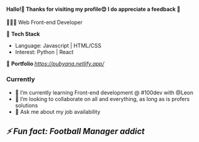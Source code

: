 #### Hallo!👋 Thanks for visiting my profile😊 I do appreciate a feedback 🙏

👨🏾‍💻 Web Front-end Developer

🔧 <b>Tech Stack</b>
<ul>
  <li>Language: Javascript | HTML/CSS</li>
 <li>Interest: Python | React</li>
</ul>

🔗 <b>Portfolio </b>
    <i>https://pubyana.netlify.app/</i>

### <div align="left"> **Currently**</div>
<ul>
 <li>🌱 I’m currently learning Front-end development @ #100dev with @Leon</li>
 <li>👯 I’m looking to collaborate on all and everything, as long as is profers solutions</li>
 <li>💬 Ask me about my job availability</li>
 </ul>



<h2><b><i>⚡ Fun fact: Football Manager addict</i></b></h2>




